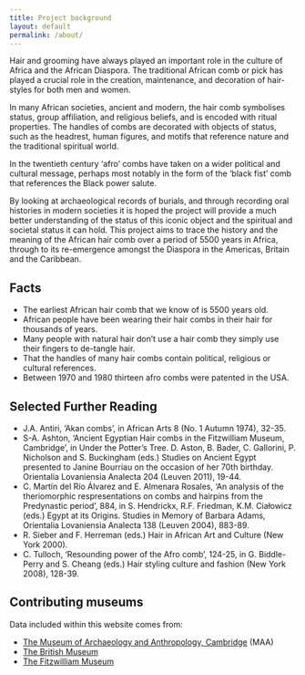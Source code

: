 ```yaml
---
title: Project background
layout: default
permalink: /about/
---
```

Hair and grooming have always played an important role in the culture of Africa and the African Diaspora. The traditional African comb or pick has played a crucial role in the creation, maintenance, and decoration of hair-styles for both men and women.

In many African societies, ancient and modern, the hair comb symbolises status, group affiliation, and religious beliefs, and is encoded with ritual properties. The handles of combs are decorated with objects of status, such as the headrest, human figures, and motifs that reference nature and the traditional spiritual world.

In the twentieth century ‘afro’ combs have taken on a wider political and cultural message, perhaps most notably in the form of the ‘black fist’ comb that references the Black power salute.

By looking at archaeological records of burials, and through recording oral histories in modern societies it is hoped the project will provide a much better understanding of the status of this iconic object and the spiritual and societal status it can hold. This project aims to trace the history and the meaning of the African hair comb over a period of 5500 years in Africa, through to its re-emergence amongst the Diaspora in the Americas, Britain and the Caribbean.

## Facts

* The earliest African hair comb that we know of is 5500 years old.
* African people have been wearing their hair combs in their hair for thousands of years.
* Many people with natural hair don’t use a hair comb they simply use their fingers to de-tangle hair.
* That the handles of many hair combs contain political, religious or cultural references.
* Between 1970 and 1980 thirteen afro combs were patented in the USA.

## Selected Further Reading

* J.A. Antiri, ‘Akan combs’, in African Arts 8 (No. 1 Autumn 1974), 32-35.
* S-A. Ashton, ‘Ancient Egyptian Hair combs in the Fitzwilliam Museum, Cambridge’, in Under the Potter’s Tree. D. Aston, B. Bader, C. Gallorini, P. Nicholson and S. Buckingham (eds.) Studies on Ancient Egypt presented to Janine Bourriau on the occasion of her 70th birthday. Orientalia Lovaniensia Analecta 204 (Leuven 2011), 19-44.
* C. Martín del Río Álvarez and E. Almenara Rosales, ‘An analysis of the theriomorphic respresentations on combs and hairpins from the Predynastic period’, 884, in S. Hendrickx, R.F. Friedman, K.M. Ciałowicz (eds.) Egypt at its Origins. Studies in Memory of Barbara Adams, Orientalia Lovaniensia Analecta 138 (Leuven 2004), 883-89.
* R. Sieber and F. Herreman (eds.) Hair in African Art and Culture (New York 2000).
* C. Tulloch, ‘Resounding power of the Afro comb’, 124-25, in G. Biddle-Perry and S. Cheang (eds.) Hair styling culture and fashion (New York 2008), 128-39.

## Contributing museums

Data included within this website comes from:

* [The Museum of Archaeology and Anthropology, Cambridge](https://maa.cam.ac.uk) (MAA)
* [The British Museum](https://britishmuseum.org)
* [The Fitzwilliam Museum](https://fitzmuseum.cam.ac.uk)
